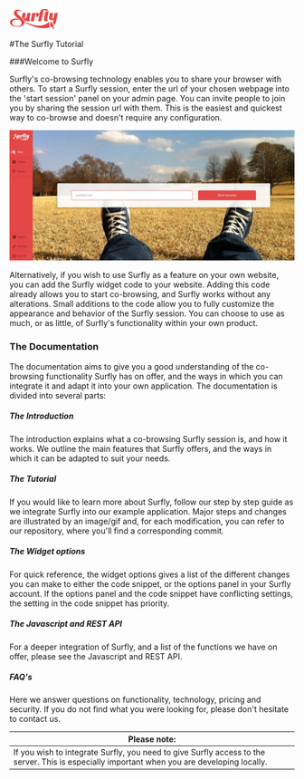 ![logo](/images/logosmall.png)

#The Surfly Tutorial


###Welcome to Surfly

Surfly's co-browsing technology enables you to share your browser with others. To start a Surfly session, enter the url of your chosen webpage into the 'start session' panel on your admin page. You can invite people to join you by sharing the session url with them. This is the easiest and quickest way to co-browse and doesn't require any configuration.

![simply_browse](images/simplybrowse.jpg)

Alternatively, if you wish to use Surfly as a feature on your own website, you can add the Surfly widget code to your website. Adding this code already allows you to start co-browsing, and Surfly works without any alterations. Small additions to the code allow you to fully customize the appearance and behavior of the Surfly session. You can choose to use as much, or as little, of Surfly's functionality within your own product.


### The Documentation

The documentation aims to give you a good understanding of the co-browsing functionality Surfly has on offer, and the ways in which you can integrate it and adapt it into your own application. The
documentation is divided into several parts:                     

##### The Introduction

The introduction explains what a co-browsing Surfly session is, and how it works. We outline the main features that Surfly offers, and the ways in which it can be adapted to suit your needs.

##### The Tutorial

If you would like to learn more about Surfly, follow our step by step guide as we integrate Surfly into our example application. 
Major steps and changes are illustrated by an image/gif and, for each modification, you can refer to our repository, where you'll find a corresponding commit.


##### The Widget options

For quick reference, the widget options gives a list of the different changes you can make to either the code snippet, or the options panel in your Surfly account. If the options panel and the 
code snippet have conflicting settings, the setting in the code snippet has priority.

##### The Javascript and REST API

For a deeper integration of Surfly, and a list of the functions we have on offer, please see the Javascript and REST API.

##### FAQ's

Here we answer questions on functionality, technology, pricing and security.
If you do not find what you were looking for, please don't hesitate to contact us.

| Please note: |
| ------------- | 
| If you wish to integrate Surfly, you need to give Surfly access to the server. This is especially important when you are developing locally.  | 


